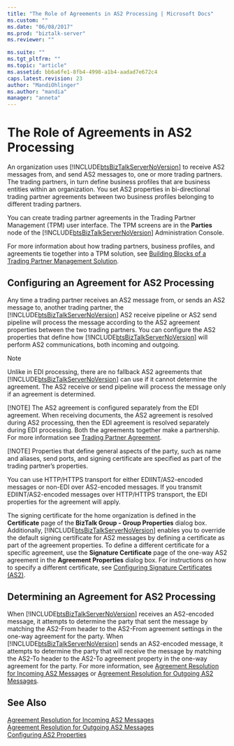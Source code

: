 ```yaml
---
title: "The Role of Agreements in AS2 Processing | Microsoft Docs"
ms.custom: ""
ms.date: "06/08/2017"
ms.prod: "biztalk-server"
ms.reviewer: ""

ms.suite: ""
ms.tgt_pltfrm: ""
ms.topic: "article"
ms.assetid: bb6a6fe1-8fb4-4998-a1b4-aadad7e672c4
caps.latest.revision: 23
author: "MandiOhlinger"
ms.author: "mandia"
manager: "anneta"
---
```

# The Role of Agreements in AS2 Processing
An organization uses [!INCLUDE[btsBizTalkServerNoVersion](../includes/btsbiztalkservernoversion-md.md)] to receive AS2 messages from, and send AS2 messages to, one or more trading partners. The trading partners, in turn define business profiles that are business entities within an organization. You set AS2 properties in bi-directional trading partner agreements between two business profiles belonging to different trading partners.  
  
 You can create trading partner agreements in the Trading Partner Management (TPM) user interface. The TPM screens are in the **Parties** node of the [!INCLUDE[btsBizTalkServerNoVersion](../includes/btsbiztalkservernoversion-md.md)] Administration Console.  
  
 For more information about how trading partners, business profiles, and agreements tie together into a TPM solution, see [Building Blocks of a Trading Partner Management Solution](../core/building-blocks-of-a-trading-partner-management-solution.md).  
  
## Configuring an Agreement for AS2 Processing  
 Any time a trading partner receives an AS2 message from, or sends an AS2 message to, another trading partner, the [!INCLUDE[btsBizTalkServerNoVersion](../includes/btsbiztalkservernoversion-md.md)] AS2 receive pipeline or AS2 send pipeline will process the message according to the AS2 agreement properties between the two trading partners. You can configure the AS2 properties that define how [!INCLUDE[btsBizTalkServerNoVersion](../includes/btsbiztalkservernoversion-md.md)] will perform AS2 communications, both incoming and outgoing.  
  
> [!NOTE]
>  Unlike in EDI processing, there are no fallback AS2 agreements that [!INCLUDE[btsBizTalkServerNoVersion](../includes/btsbiztalkservernoversion-md.md)] can use if it cannot determine the agreement. The AS2 receive or send pipeline will process the message only if an agreement is determined.  
> 
> [!NOTE]
>  The AS2 agreement is configured separately from the EDI agreement. When receiving documents, the AS2 agreement is resolved during AS2 processing, then the EDI agreement is resolved separately during EDI processing. Both the agreements together make a partnership. For more information see [Trading Partner Agreement](../core/trading-partner-agreement.md).  
> 
> [!NOTE]
>  Properties that define general aspects of the party, such as name and aliases, send ports, and signing certificate are specified as part of the trading partner’s properties.  
  
 You can use HTTP/HTTPS transport for either EDIINT/AS2-encoded messages or non-EDI over AS2-encoded messages. If you transmit EDIINT/AS2-encoded messages over HTTP/HTTPS transport, the EDI properties for the agreement will apply.  
  
 The signing certificate for the home organization is defined in the **Certificate** page of the **BizTalk Group - Group Properties** dialog box. Additionally, [!INCLUDE[btsBizTalkServerNoVersion](../includes/btsbiztalkservernoversion-md.md)] enables you to override the default signing certificate for AS2 messages by defining a certificate as part of the agreement properties.  To define a different certificate for a specific agreement, use the **Signature Certificate** page of the one-way AS2 agreement in the **Agreement Properties** dialog box. For instructions on how to specify a different certificate, see [Configuring Signature Certificates (AS2)](../core/configuring-signature-certificates-as2.md).  
  
## Determining an Agreement for AS2 Processing  
 When [!INCLUDE[btsBizTalkServerNoVersion](../includes/btsbiztalkservernoversion-md.md)] receives an AS2-encoded message, it attempts to determine the party that sent the message by matching the AS2-From header to the AS2-From agreement settings in the one-way agreement for the party. When [!INCLUDE[btsBizTalkServerNoVersion](../includes/btsbiztalkservernoversion-md.md)] sends an AS2-encoded message, it attempts to determine the party that will receive the message by matching the AS2-To header to the AS2-To agreement property in the one-way agreement for the party. For more information, see [Agreement Resolution for Incoming AS2 Messages](../core/agreement-resolution-for-incoming-as2-messages.md) or [Agreement Resolution for Outgoing AS2 Messages](../core/agreement-resolution-for-outgoing-as2-messages.md).  
  
## See Also  
 [Agreement Resolution for Incoming AS2 Messages](../core/agreement-resolution-for-incoming-as2-messages.md)   
 [Agreement Resolution for Outgoing AS2 Messages](../core/agreement-resolution-for-outgoing-as2-messages.md)   
 [Configuring AS2 Properties](../core/configuring-as2-properties.md)